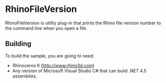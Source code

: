 RhinoFileVersion
========

RhinoFileVersion is utility plug-in that prints the Rhino file version number to the command line when you open a file.

Building
--------------------
To build the sample, you are going to need:

* Rhinoceros 6 (http://www.rhino3d.com)
* Any version of Microsoft Visual Studio C# that can build .NET 4.5 assemblies.
